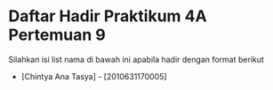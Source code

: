 # Daftar Hadir Praktikum 4A Pertemuan 9
Silahkan isi list nama di bawah ini apabila hadir dengan format berikut

- [Chintya Ana Tasya] - [2010631170005]
